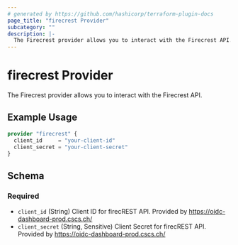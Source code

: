 ```yaml
---
# generated by https://github.com/hashicorp/terraform-plugin-docs
page_title: "firecrest Provider"
subcategory: ""
description: |-
  The Firecrest provider allows you to interact with the Firecrest API.
---
```


# firecrest Provider

The Firecrest provider allows you to interact with the Firecrest API.

## Example Usage

```terraform
provider "firecrest" {
  client_id     = "your-client-id"
  client_secret = "your-client-secret"
}
```

<!-- schema generated by tfplugindocs -->
## Schema

### Required

- `client_id` (String) Client ID for firecREST API. Provided by https://oidc-dashboard-prod.cscs.ch/
- `client_secret` (String, Sensitive) Client Secret for firecREST API. Provided by https://oidc-dashboard-prod.cscs.ch/
